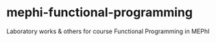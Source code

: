 # mephi-functional-programming
Laboratory works & others for course Functional Programming in MEPhI

